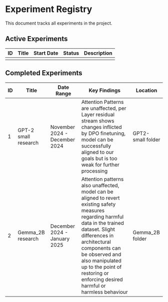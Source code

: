 # Experiment Registry

This document tracks all experiments in the project.

## Active Experiments

| ID | Title | Start Date | Status | Description |
|----|-------|------------|---------|-------------|
| | | | | |

## Completed Experiments

| ID | Title                       | Date Range            | Key Findings                                                                                                           | Location     |
|----|-----------------------------|-----------------------|------------------------------------------------------------------------------------------------------------------------|--------------|
| 1  | GPT-2 small research        | November 2024 - December 2024 | Attention Patterns are unaffected, per Layer residual stream shows changes inflicted by DPO finetuning, model can be successfully aligned to our goals but is too weak for further processing | GPT2-small folder   |
| 2  | Gemma_2B research           | December 2024 - January 2025 | Attention patterns also unaffected, model can be aligned to revert existing safety measures regarding harmful data in the trained dataset. Slight differences in architectural components can be observed and also manipulated up to the point of restoring or enforcing desired harmful or harmless behaviour | Gemma_2B folder   |